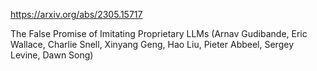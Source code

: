 https://arxiv.org/abs/2305.15717

The False Promise of Imitating Proprietary LLMs (Arnav Gudibande, Eric Wallace, Charlie Snell, Xinyang Geng, Hao Liu, Pieter Abbeel, Sergey Levine, Dawn Song)